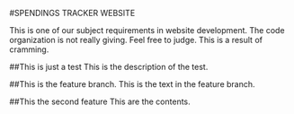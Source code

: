 #SPENDINGS TRACKER WEBSITE

This is one of our subject requirements in website development. The code organization is not really giving. Feel free to judge. This is a result of cramming.

##This is just a test
This is the description of the test.

##This is the feature branch.
This is the text in the feature branch.

##This the second feature
This are the contents.
